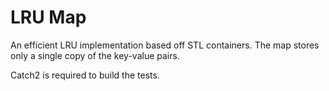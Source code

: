 # LRU Map

An efficient LRU implementation based off STL containers.
The map stores only a single copy of the key-value pairs.

Catch2 is required to build the tests.
